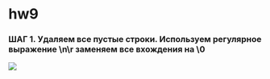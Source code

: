 # hw9
### ШАГ 1.  Удаляем все пустые строки. Используем регулярное выражение \n\r заменяем все вхождения на \0
![](https://pp.userapi.com/c834301/v834301642/1509db/I0XjND1-dkA.jpg)
